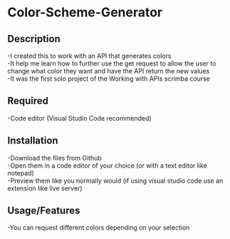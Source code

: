# Color-Scheme-Generator

## Description
-I created this to work with an API that generates colors   
-It help me learn how to further use the get request to allow the user to change what color they want and have the API return the new values    
-It was the first solo project of the Working with APIs scrimba course   

## Required
-Code editor (Visual Studio Code recommended)  

## Installation
-Download the files from Github  
-Open them in a code editor of your choice (or with a text editor like notepad)    
-Preview them like you normally would (if using visual studio code use an extension like live server)    

## Usage/Features
-You can request different colors depending on your selection 
 
